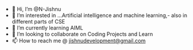 - 👋 Hi, I’m @N-Jishnu
- 👀 I’m interested in ...Artificial intelligence and machine learning,- also in different parts of CSE
- 🌱 I’m currently learning AIML
- 💞️ I’m looking to collaborate on Coding Projects and Learn
- 📫 How to reach me @ jishnudevelopment@gmail.com

<!---
N-Jishnu/N-Jishnu is a ✨ special ✨ repository because its `README.md` (this file) appears on your GitHub profile.
You can click the Preview link to take a look at your changes.
--->
